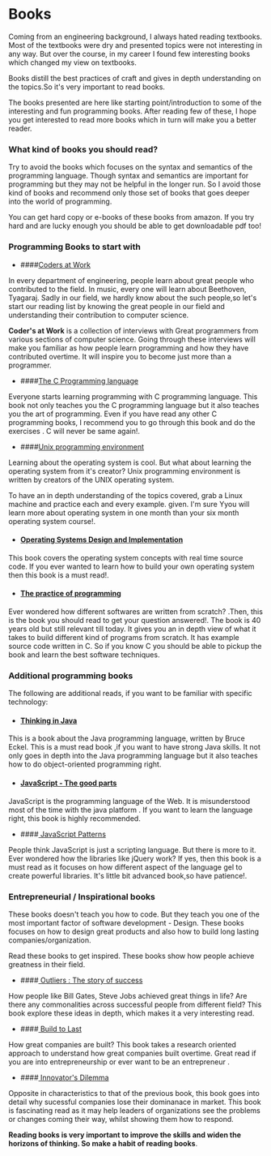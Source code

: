 # Books
Coming from an engineering background, I always hated reading textbooks. Most of the textbooks were dry and presented topics were not interesting in any way. But over the course, in my career I  found few interesting books which changed my view on textbooks.

Books distill the best practices of craft and gives in depth understanding on the topics.So it's very important to read books.

The books presented are here like starting point/introduction to some of the interesting and fun programming books. After reading few of these, I hope you get interested to read more books which in turn will make you a better reader.

### What kind of books you should read?

Try to avoid the books which focuses on the syntax and semantics of the programming language. Though syntax and semantics are important for programming but they may not be helpful in the longer run. So I  avoid those kind of books and recommend only those set of books that goes deeper into the world of programming.

You can get hard copy or e-books of these books from amazon. If you try hard and are lucky enough you should be able to get downloadable pdf too!

### Programming Books to start with

* ####[Coders at Work](http://www.codersatwork.com/)

In every department of engineering, people learn about great people who contributed to the field. In music, every one will learn about Beethoven, Tyagaraj. Sadly in our field, we hardly know about the such people,so let's start our reading list by knowing the great people in our field and understanding their contribution to computer science.

**Coder's at Work** is a collection of interviews with Great programmers from various sections of computer science. Going through these interviews will make you familiar as how people learn programming and how they have contributed overtime. It will inspire you to become just more than a programmer.

* ####[The C Programming language](http://www.amazon.com/The-Programming-Language-2nd-Edition/dp/0131103628)

Everyone starts learning programming with C programming language. This book not only teaches you the C programming language but it also teaches you the art of programming. Even if you have read any other C programming books, I recommend you to go through this book and do the exercises . C will never be same again!.


* ####[Unix programming environment](http://www.amazon.com/Programming-Environment-Prentice-Hall-Software-Series/dp/013937681X)

Learning about the operating system is cool. But what about learning the operating system from it's creator? Unix programming environment is written by creators of the UNIX operating system.

To have an in depth understanding of the topics covered, grab a Linux machine and practice each and every example. given. I'm sure Yyou will learn more about operating system in one month than your six month operating system course!.

* #### [Operating Systems Design and Implementation ](http://www.amazon.com/Operating-Systems-Design-Implementation-Edition/dp/0131429388)

This book covers the operating system concepts with real time source code. If you ever wanted to learn how to build your own operating system then this book is a must read!.

* ####  [The practice of programming ](http://www.amazon.com/Practice-Programming-Addison-Wesley-Professional-Computing/dp/020161586X)

Ever wondered how different softwares are written from scratch? .Then, this is the book you should read to get your question answered!. The book is 40 years old but still relevant till today. It gives you an in depth view of what it takes to build different kind of programs from scratch. It has example source code written in C. So if you know C you should be able to pickup the book and learn the best software techniques.


### Additional programming books

The following are additional reads, if you want to be familiar with specific technology:

* #### [Thinking in Java](http://www.amazon.com/Practice-Programming-Addison-Wesley-Professional-Computing/dp/020161586X)

This is a book about the Java programming language, written by Bruce Eckel. This is a must read book ,if you want to have strong Java skills. It not only goes in depth into the Java programming language but it also teaches how to do object-oriented programming right.

* #### [JavaScript - The good parts ](http://www.amazon.com/JavaScript-Good-Parts-Douglas-Crockford/dp/0596517742)

JavaScript is the programming language of the Web. It is misunderstood most of the time with the java platform . If you want to learn the language right, this book is highly recommended.

* ####[ JavaScript Patterns](http://www.amazon.com/JavaScript-Patterns-Stoyan-Stefanov/dp/0596806752)

People think JavaScript is just a scripting language. But there is more to it. Ever wondered how the libraries like jQuery work? If yes, then this book is a must read as it focuses on how different aspect of the language gel to create powerful libraries. It's little bit advanced book,so have patience!.


### Entrepreneurial / Inspirational books
These books doesn't teach you how to code. But they teach you one of the most important factor of software development - Design. These books focuses on how to design great products and also how to build long lasting companies/organization.

Read these books to get inspired. These books show how people achieve greatness in their field.


* ####[ Outliers : The story of success ](http://www.amazon.com/Outliers-Story-Success-Malcolm-Gladwell/dp/0316017930)

How people like Bill Gates, Steve Jobs achieved great things in life?
Are there any commonalities across successful people from different field? This book explore these ideas in depth, which makes it a very interesting read.

* ####[ Build to Last ](http://www.amazon.com/Built-Last-Successful-Visionary-Essentials/dp/0060516402/)

How great companies are built? This book takes a research oriented approach to understand how great companies built overtime. Great read if you are into entrepreneurship or ever want to be an entrepreneur .

* ####[ Innovator's Dilemma ](http://www.amazon.com/Innovators-Dilemma-Revolutionary-Change-Business/dp/0062060244)

Opposite in characteristics to that of the previous book, this book goes into detail why sucessful companies lose their dominanace in market. This book is fascinating read as it may help leaders of organizations see the problems or changes coming their way, whilst showing them how to respond.


**Reading books is very important to improve the skills and widen the horizons of thinking. So make a habit of reading books**.











